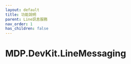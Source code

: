 ```yaml
---
layout: default
title: 功能說明
parent: Line訊息服務
nav_order: 1
has_children: false
---
```



# MDP.DevKit.LineMessaging

<head>
  <meta http-equiv="refresh" content="0; url=https://mdpnetcore.github.io/MDP.DevKit.LineMessaging/" />
</head>